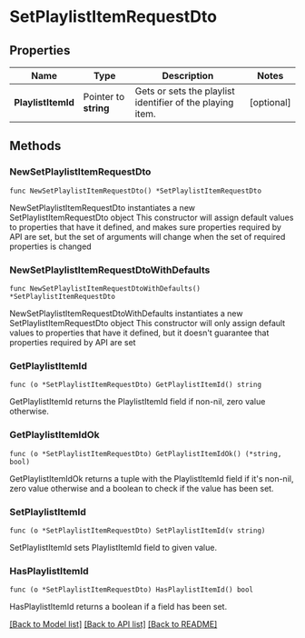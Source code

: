 # SetPlaylistItemRequestDto

## Properties

Name | Type | Description | Notes
------------ | ------------- | ------------- | -------------
**PlaylistItemId** | Pointer to **string** | Gets or sets the playlist identifier of the playing item. | [optional] 

## Methods

### NewSetPlaylistItemRequestDto

`func NewSetPlaylistItemRequestDto() *SetPlaylistItemRequestDto`

NewSetPlaylistItemRequestDto instantiates a new SetPlaylistItemRequestDto object
This constructor will assign default values to properties that have it defined,
and makes sure properties required by API are set, but the set of arguments
will change when the set of required properties is changed

### NewSetPlaylistItemRequestDtoWithDefaults

`func NewSetPlaylistItemRequestDtoWithDefaults() *SetPlaylistItemRequestDto`

NewSetPlaylistItemRequestDtoWithDefaults instantiates a new SetPlaylistItemRequestDto object
This constructor will only assign default values to properties that have it defined,
but it doesn't guarantee that properties required by API are set

### GetPlaylistItemId

`func (o *SetPlaylistItemRequestDto) GetPlaylistItemId() string`

GetPlaylistItemId returns the PlaylistItemId field if non-nil, zero value otherwise.

### GetPlaylistItemIdOk

`func (o *SetPlaylistItemRequestDto) GetPlaylistItemIdOk() (*string, bool)`

GetPlaylistItemIdOk returns a tuple with the PlaylistItemId field if it's non-nil, zero value otherwise
and a boolean to check if the value has been set.

### SetPlaylistItemId

`func (o *SetPlaylistItemRequestDto) SetPlaylistItemId(v string)`

SetPlaylistItemId sets PlaylistItemId field to given value.

### HasPlaylistItemId

`func (o *SetPlaylistItemRequestDto) HasPlaylistItemId() bool`

HasPlaylistItemId returns a boolean if a field has been set.


[[Back to Model list]](../README.md#documentation-for-models) [[Back to API list]](../README.md#documentation-for-api-endpoints) [[Back to README]](../README.md)


